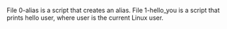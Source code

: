 File 0-alias is a script that creates an alias.
File 1-hello_you is a script that prints hello user, where user is the current Linux user.
